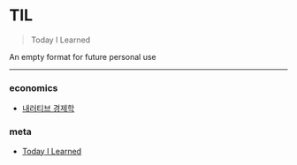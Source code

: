 # TIL

> Today I Learned

An empty format for future personal use 

---

### economics

- [내러티브 경제학](economics/내러티브-경제학.md)

### meta

- [Today I Learned](meta/today-i-learned.md)

